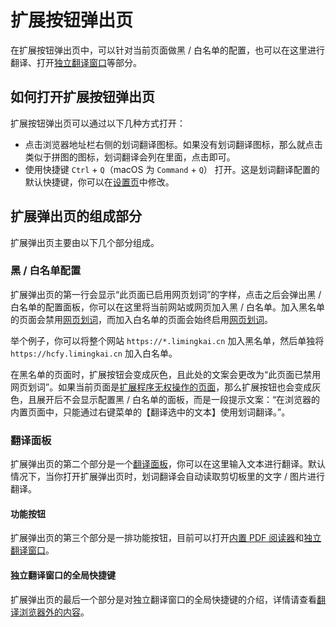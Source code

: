 # 扩展按钮弹出页

在扩展按钮弹出页中，可以针对当前页面做黑 / 白名单的配置，也可以在这里进行翻译、打开[独立翻译窗口](standalone.md)等部分。

## 如何打开扩展按钮弹出页

扩展按钮弹出页可以通过以下几种方式打开：

- 点击浏览器地址栏右侧的划词翻译图标。如果没有划词翻译图标，那么就点击类似于拼图的图标，划词翻译会列在里面，点击即可。
- 使用快捷键 `Ctrl` + `Q`（macOS 为 `Command` + `Q`） 打开。这是划词翻译配置的默认快捷键，你可以在[设置页](options.mdx)中修改。

## 扩展弹出页的组成部分

扩展弹出页主要由以下几个部分组成。

### 黑 / 白名单配置

扩展弹出页的第一行会显示“此页面已启用网页划词”的字样，点击之后会弹出黑 / 白名单的配置面板，你可以在这里将当前网站或网页加入黑 / 白名单。加入黑名单的页面会禁用[网页划词](cross.mdx)，而加入白名单的页面会始终启用[网页划词](cross.mdx)。

举个例子，你可以将整个网站 `https://*.limingkai.cn` 加入黑名单，然后单独将 `https://hcfy.limingkai.cn` 加入白名单。

在黑名单的页面时，扩展按钮会变成灰色，且此处的文案会更改为“此页面已禁用网页划词”。如果当前页面是[扩展程序无权操作的页面](../faq.mdx#why-can-not-use-in-store)，那么扩展按钮也会变成灰色，且展开后不会显示配置黑 / 白名单的面板，而是一段提示文案：“在浏览器的内置页面中，只能通过右键菜单的【翻译选中的文本】使用划词翻译。”。

### 翻译面板

扩展弹出页的第二个部分是一个[翻译面板](panel.md)，你可以在这里输入文本进行翻译。默认情况下，当你打开扩展弹出页时，划词翻译会自动读取剪切板里的文字 / 图片进行翻译。

#### 功能按钮

扩展弹出页的第三个部分是一排功能按钮，目前可以打开[内置 PDF 阅读器](pdf.md)和[独立翻译窗口](standalone.md)。

#### 独立翻译窗口的全局快捷键

扩展弹出页的最后一个部分是对独立翻译窗口的全局快捷键的介绍，详情请查看[翻译浏览器外的内容](extra.mdx)。
